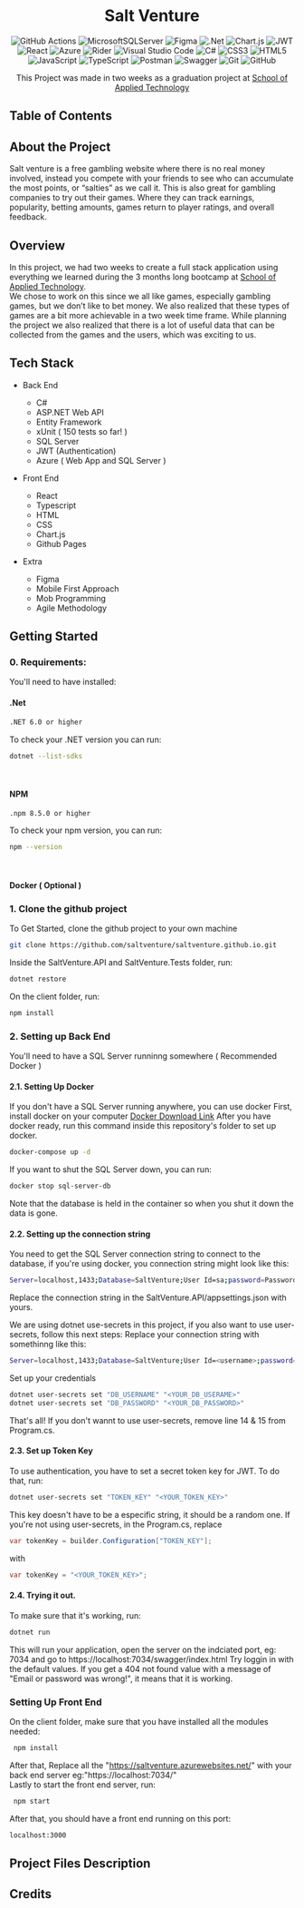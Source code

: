 <div align=center>
<h1>
  Salt Venture
  </h1>
</div>
<div align=center>

![GitHub Actions](https://img.shields.io/badge/github%20actions-%232671E5.svg?style=for-the-badge&logo=githubactions&logoColor=white)
![MicrosoftSQLServer](https://img.shields.io/badge/Microsoft%20SQL%20Sever-CC2927?style=for-the-badge&logo=microsoft%20sql%20server&logoColor=white)
![Figma](https://img.shields.io/badge/figma-%23F24E1E.svg?style=for-the-badge&logo=figma&logoColor=white)
![.Net](https://img.shields.io/badge/.NET-5C2D91?style=for-the-badge&logo=.net&logoColor=white)
![Chart.js](https://img.shields.io/badge/chart.js-F5788D.svg?style=for-the-badge&logo=chart.js&logoColor=white)
![JWT](https://img.shields.io/badge/JWT-black?style=for-the-badge&logo=JSON%20web%20tokens)
![React](https://img.shields.io/badge/react-%2320232a.svg?style=for-the-badge&logo=react&logoColor=%2361DAFB)
![Azure](https://img.shields.io/badge/azure-%230072C6.svg?style=for-the-badge&logo=microsoftazure&logoColor=white)
![Rider](https://img.shields.io/badge/Rider-000000.svg?style=for-the-badge&logo=Rider&logoColor=white&color=black&labelColor=crimson)
![Visual Studio Code](https://img.shields.io/badge/Visual%20Studio%20Code-0078d7.svg?style=for-the-badge&logo=visual-studio-code&logoColor=white)
![C#](https://img.shields.io/badge/c%23-%23239120.svg?style=for-the-badge&logo=c-sharp&logoColor=white)
![CSS3](https://img.shields.io/badge/css3-%231572B6.svg?style=for-the-badge&logo=css3&logoColor=white)
![HTML5](https://img.shields.io/badge/html5-%23E34F26.svg?style=for-the-badge&logo=html5&logoColor=white)
![JavaScript](https://img.shields.io/badge/javascript-%23323330.svg?style=for-the-badge&logo=javascript&logoColor=%23F7DF1E)
![TypeScript](https://img.shields.io/badge/typescript-%23007ACC.svg?style=for-the-badge&logo=typescript&logoColor=white)
![Postman](https://img.shields.io/badge/Postman-FF6C37?style=for-the-badge&logo=postman&logoColor=white)
![Swagger](https://img.shields.io/badge/-Swagger-%23Clojure?style=for-the-badge&logo=swagger&logoColor=white)
![Git](https://img.shields.io/badge/git-%23F05033.svg?style=for-the-badge&logo=git&logoColor=white)
![GitHub](https://img.shields.io/badge/github-%23121011.svg?style=for-the-badge&logo=github&logoColor=white)
  
</div>

<div align=center>
  <p>
    This Project was made in two weeks as a graduation project at <a href="http://salt.dev">School of Applied Technology</a> <br />
  
  </p>

</div>

## Table of Contents


## About the Project
<p>
Salt venture is a free gambling website where there is no real money involved, instead you compete with your friends to see who can accumulate the most points, or “salties” as we call it. This is also great for gambling companies to try out their games. Where they can track earnings, popularity, betting amounts, games return to player ratings, and overall feedback.
</p>


## Overview
<p>
  In this project, we had two weeks to create a full stack application using everything we learned during the 3 months long bootcamp at <a href="http://salt.dev">School of Applied Technology</a>.
  <br />
  We chose to work on this since we all like games, especially gambling games, but we don’t like to bet money. We also realized that these types of games are a bit more achievable in a two week time frame. While planning the project we also realized that there is a lot of useful data that can be collected from the games and the users, which was exciting to us.
</p>

## Tech Stack

- Back End
  - C#
  - ASP.NET Web API
  - Entity Framework
  - xUnit ( 150 tests so far! )
  - SQL Server
  - JWT (Authentication)
  - Azure ( Web App and SQL Server )
  
- Front End
  - React
  - Typescript
  - HTML
  - CSS
  - Chart.js
  - Github Pages

- Extra
  - Figma
  - Mobile First Approach
  - Mob Programming
  - Agile Methodology
## Getting Started
  ### 0. Requirements:
  You'll need to have installed:
  #### .Net
  ```bash
  .NET 6.0 or higher
  ```
  To check your .NET version you can run:
  ```bash
  dotnet --list-sdks
  ```
  <br />
  
  #### NPM
   ```bash
  .npm 8.5.0 or higher
  ```
  To check your npm version, you can run:
  ```bash
  npm --version
  ```
  <br />
  
  #### Docker ( Optional )
  ### 1. Clone the github project
  To Get Started, clone the github project to your own machine
  ```bash
  git clone https://github.com/saltventure/saltventure.github.io.git
  ```
  Inside the SaltVenture.API and SaltVenture.Tests folder, run:
  ```bash
  dotnet restore
  ```
  On the client folder, run:
  ```bash
  npm install
  ```
  ### 2. Setting up Back End
  You'll need to have a SQL Server runninng somewhere ( Recommended Docker )
  #### 2.1. Setting Up Docker
  If you don't have a SQL Server running anywhere, you can use docker
  First, install docker on your computer [Docker Download Link](https://docs.docker.com/get-docker/)
  After you have docker ready, run this command inside this repository's folder to set up docker.
  ```bash
  docker-compose up -d
  ```
  If you want to shut the SQL Server down, you can run:
  ```bash
  docker stop sql-server-db
  ```
  Note that the database is held in the container so when you shut it down the data is gone.
  #### 2.2. Setting up the connection string
  You need to get the SQL Server connection string to connect to the database, if you're using docker, you connection string might look like this:
  ```bash
  Server=localhost,1433;Database=SaltVenture;User Id=sa;password=Password_2_Change_4_Real_Cases_&
  ```
  Replace the connection string in the SaltVenture.API/appsettings.json with yours.
  
  We are using dotnet use-secrets in this project, if you also want to use user-secrets, follow this next steps:
  Replace your connection string with somethinng like this:
  ```bash
  Server=localhost,1433;Database=SaltVenture;User Id=<username>;password=<password>
  ```
  Set up your credentials
  ```bash
  dotnet user-secrets set "DB_USERNAME" "<YOUR_DB_USERAME>"
  dotnet user-secrets set "DB_PASSWORD" "<YOUR_DB_PASSWORD>"
  ```
  That's all!
  If you don't wannt to use user-secrets, remove line 14 & 15 from Program.cs.
  #### 2.3. Set up Token Key
  To use authentication, you have to set a secret token key for JWT. To do that, run:
  ```bash
  dotnet user-secrets set "TOKEN_KEY" "<YOUR_TOKEN_KEY>"
  ```
  This key doesn't have to be a especific string, it should be a random one.
  If you're not using user-secrets, in the Program.cs, replace 
  ```csharp
  var tokenKey = builder.Configuration["TOKEN_KEY"];
  ```
  with 
  ```csharp
  var tokenKey = "<YOUR_TOKEN_KEY>";
  ```
  #### 2.4. Trying it out.
  To make sure that it's working, run:
  ```bash
  dotnet run
  ```
  This will run your application, open the server on the indciated port, eg: 7034 and go to
  https://localhost:7034/swagger/index.html
  Try loggin in with the default values.
  If you get a 404 not found value with a message of "Email or password was wrong!", it means that it is working.
### Setting Up Front End
On the client folder, make sure that you have installed all the modules needed:
 ```bash
  npm install
  ```
After that, Replace all the "https://saltventure.azurewebsites.net/" with your back end server eg:"https://localhost:7034/"
<br />
Lastly to start the front end server, run:
 ```bash
  npm start
  ```
 After that, you should have a front end running on this port:
  ```bash
  localhost:3000
  ```
## Project Files Description

## Credits
